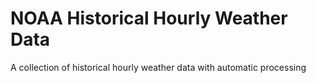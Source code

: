 # NOAA Historical Hourly Weather Data
A collection of historical hourly weather data with automatic processing
